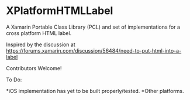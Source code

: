 # XPlatformHTMLLabel

A Xamarin Portable Class Library (PCL) and set of implementations for a cross platform HTML label.

Inspired by the discussion at https://forums.xamarin.com/discussion/56484/need-to-put-html-into-a-label

Contributors Welcome!

To Do:

*iOS implementation has yet to be built properly/tested.
*Other platforms.